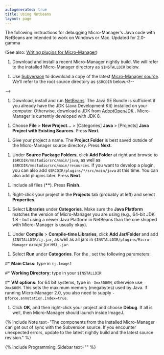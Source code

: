 ```yaml
---
autogenerated: true
title: Using Netbeans
layout: page
---
```


The following instructions for debugging Micro-Manager's Java code with
NetBeans are intended to work on Windows or Mac. Updated for 2.0-gamma

(See also: [Writing plugins for
Micro-Manager](Writing_plugins_for_Micro-Manager "wikilink"))

1.  Download and install a recent Micro-Manager nightly build. We will
    refer to the installed Micro-Manager directory as `$INSTALLDIR`
    below.

<!-- end list -->

1.  Use [Subversion](http://subversion.tigris.org/) to download a copy
    of the latest [Micro-Manager
    source](http://micro-manager.org/wiki/Micro-Manager_Source_Code).
    We'll refer to the root source directory as `$SRCDIR` below.\<\!--

\--\>

1.  Download, install and run [NetBeans](http://netbeans.org). The Java
    SE Bundle is sufficient if you already have the JDK (Java
    Development Kit) installed on your computer. Otherwise, download a
    JDK from [AdoptOpenJDK](https://adoptopenjdk.net/) . Micro-Manager
    is currently developed with JDK 8.

<!-- end list -->

1.  Choose **File** \> **New Project...** \> \[Categories\] **Java** \>
    \[Projects\] **Java Project with Existing Sources**. Press **Next**.

<!-- end list -->

1.  Give your project a name. The **Project Folder** is best saved
    outside of the Micro-Manager source directory. Press **Next**.

<!-- end list -->

1.  Under **Source Package Folders**, click **Add Folder** at right and
    browse to `$SRCDIR/mmstudio/src/main/java`, as well as
    `$SRCDIR/mmstudio/src/main/resources`. If you want to develop a
    plugin, you can also add `$SRCDIR/plugins/*/src/main/java` at this
    time. You can also add plugins later. Press **Next**.

<!-- end list -->

1.  Include all files (**\*\***). Press **Finish**.

<!-- end list -->

1.  Right-click your project in the **Projects** tab (probably at left)
    and select **Properties**.

<!-- end list -->

1.  Select **Libraries** under **Categories**. Make sure the **Java
    Platform** matches the version of Micro-Manager you are using (e.g.,
    64-bit JDK 1.8 - but using a newer Java Platform in NetBeans than
    the one shipped with Micro-Manager is usually okay).

<!-- end list -->

1.  Under **Compile** \> **Compile-time Libraries**, click **Add
    Jar/Folder** and add `$INSTALLDIR/ij.jar`, as well as all jars in
    `$INSTALLDIR/plugins/Micro-Manager` *except for* `MMJ_.jar`.

<!-- end list -->

1.  Select **Run** under **Categories**. For the
    <default config>
    , set the following parameters:

\#\* **Main Class:** type in `ij.ImageJ`

\#\* **Working Directory:** type in your `$INSTALLDIR`

\#\* **VM options:** for 64 bit systems, type in `-Xmx3000M`, otherwise
use `-Xmx600M`. This sets the maximum memory (megabytes) used by Java.
If running Micro-Manager 2.0, you also need to supply
`-Dforce.annotation.index=true`.

1.  Click **OK**, and then right-click your project and choose
    **Debug**. If all is well, then Micro-Manager should launch inside
    ImageJ.

{% include Note text="The components from the installed Micro-Manager can get out of sync with the Subversion source. If you encounter unexpected errors, update to the latest nightly build and the latest source revision." %}

{% include Programming_Sidebar text="" %}
